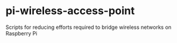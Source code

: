 # pi-wireless-access-point

Scripts for reducing efforts required to bridge wireless networks on Raspberry Pi

